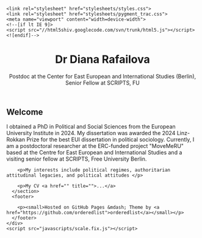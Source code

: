 <!doctype html>
<html>
  <head>
    <meta charset="utf-8">
    <meta http-equiv="X-UA-Compatible" content="chrome=1">
    <title>Diana Rafailova</title>

    <link rel="stylesheet" href="stylesheets/styles.css">
    <link rel="stylesheet" href="stylesheets/pygment_trac.css">
    <meta name="viewport" content="width=device-width">
    <!--[if lt IE 9]>
    <script src="//html5shiv.googlecode.com/svn/trunk/html5.js"></script>
    <![endif]-->
  </head>
  <body>
    <div class="wrapper">
      <header>
        <h1>Dr Diana Rafailova</h1>
        <p>Postdoc at the Center for East European and International Studies (Berlin), Senior Fellow at SCRIPTS, FU </p>
      </header>
      <section>
        <h1>Welcome </h1>
        <p>I obtained a PhD in Political and Social Sciences from the European University Institute in 2024. My dissertation was awarded the 2024 Linz-Rokkan Prize for the best EUI dissertation in political sociology. Currently, I am a postdoctoral researcher at the ERC-funded project "MoveMeRU" based at the Centre for East European and International Studies and a visiting senior fellow at SCRIPTS, Free University Berlin.</p>

        <p>My interests include political regimes, authoritarian attitudinal legacies, and political attitudes </p>
        
        <p>My CV <a href="" title="">...</a> 
      </section>
      <footer>
       
        <p><small>Hosted on GitHub Pages &mdash; Theme by <a href="https://github.com/orderedlist">orderedlist</a></small></p>
      </footer>
    </div>
    <script src="javascripts/scale.fix.js"></script>
  </body>
</html>
